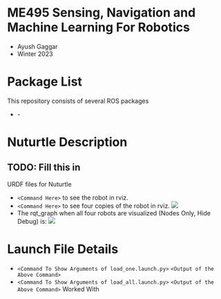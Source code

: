 # ME495 Sensing, Navigation and Machine Learning For Robotics
* Ayush Gaggar
* Winter 2023
# Package List
This repository consists of several ROS packages
- <PACKAGE1> - <one sentence description>

# Nuturtle  Description
## TODO: Fill this in
URDF files for Nuturtle <Name Your Robot>
* `<Command Here>` to see the robot in rviz.
* `<Command Here>` to see four copies of the robot in rviz.
![](images/rviz.png)
* The rqt_graph when all four robots are visualized (Nodes Only, Hide Debug) is:
![](images/rqt_graph.svg)
# Launch File Details
* `<Command To Show Arguments of load_one.launch.py>`
  `<Output of the Above Command>`
* `<Command To Show Arguments of load_all.launch.py>`
  `<Output of the Above Command>`
Worked With <List anyone you worked with here or change to nobody if nobody>